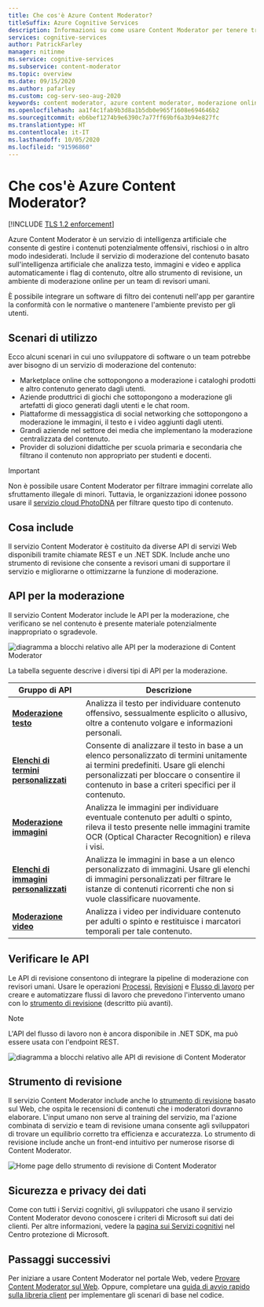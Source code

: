 ```yaml
---
title: Che cos'è Azure Content Moderator?
titleSuffix: Azure Cognitive Services
description: Informazioni su come usare Content Moderator per tenere traccia, contrassegnare, valutare e filtrare il materiale inappropriato nel contenuto generato dall'utente.
services: cognitive-services
author: PatrickFarley
manager: nitinme
ms.service: cognitive-services
ms.subservice: content-moderator
ms.topic: overview
ms.date: 09/15/2020
ms.author: pafarley
ms.custom: cog-serv-seo-aug-2020
keywords: content moderator, azure content moderator, moderazione online, software di filtro dei contenuti, servizio di moderazione del contenuto, moderazione del contenuto
ms.openlocfilehash: aa1f4c1fab9b3d8a1b5db0e965f1608e694646b2
ms.sourcegitcommit: eb6bef1274b9e6390c7a77ff69bf6a3b94e827fc
ms.translationtype: HT
ms.contentlocale: it-IT
ms.lasthandoff: 10/05/2020
ms.locfileid: "91596860"
---
```

# <a name="what-is-azure-content-moderator"></a>Che cos'è Azure Content Moderator?

[!INCLUDE [TLS 1.2 enforcement](../../../includes/cognitive-services-tls-announcement.md)]

Azure Content Moderator è un servizio di intelligenza artificiale che consente di gestire i contenuti potenzialmente offensivi, rischiosi o in altro modo indesiderati. Include il servizio di moderazione del contenuto basato sull'intelligenza artificiale che analizza testo, immagini e video e applica automaticamente i flag di contenuto, oltre allo strumento di revisione, un ambiente di moderazione online per un team di revisori umani.

È possibile integrare un software di filtro dei contenuti nell'app per garantire la conformità con le normative o mantenere l'ambiente previsto per gli utenti.

## <a name="where-its-used"></a>Scenari di utilizzo

Ecco alcuni scenari in cui uno sviluppatore di software o un team potrebbe aver bisogno di un servizio di moderazione del contenuto:

- Marketplace online che sottopongono a moderazione i cataloghi prodotti e altro contenuto generato dagli utenti.
- Aziende produttrici di giochi che sottopongono a moderazione gli artefatti di gioco generati dagli utenti e le chat room.
- Piattaforme di messaggistica di social networking che sottopongono a moderazione le immagini, il testo e i video aggiunti dagli utenti.
- Grandi aziende nel settore dei media che implementano la moderazione centralizzata del contenuto.
- Provider di soluzioni didattiche per scuola primaria e secondaria che filtrano il contenuto non appropriato per studenti e docenti.

> [!IMPORTANT]
> Non è possibile usare Content Moderator per filtrare immagini correlate allo sfruttamento illegale di minori. Tuttavia, le organizzazioni idonee possono usare il [servizio cloud PhotoDNA](https://www.microsoft.com/photodna "Servizio cloud Microsoft PhotoDNA") per filtrare questo tipo di contenuto.

## <a name="what-it-includes"></a>Cosa include

Il servizio Content Moderator è costituito da diverse API di servizi Web disponibili tramite chiamate REST e un .NET SDK. Include anche uno strumento di revisione che consente a revisori umani di supportare il servizio e migliorarne o ottimizzarne la funzione di moderazione.

## <a name="moderation-apis"></a>API per la moderazione

Il servizio Content Moderator include le API per la moderazione, che verificano se nel contenuto è presente materiale potenzialmente inappropriato o sgradevole.

![diagramma a blocchi relativo alle API per la moderazione di Content Moderator](images/content-moderator-mod-api.png)

La tabella seguente descrive i diversi tipi di API per la moderazione.

| Gruppo di API | Descrizione |
| ------ | ----------- |
|[**Moderazione testo**](text-moderation-api.md)| Analizza il testo per individuare contenuto offensivo, sessualmente esplicito o allusivo, oltre a contenuto volgare e informazioni personali.|
|[**Elenchi di termini personalizzati**](try-terms-list-api.md)| Consente di analizzare il testo in base a un elenco personalizzato di termini unitamente ai termini predefiniti. Usare gli elenchi personalizzati per bloccare o consentire il contenuto in base a criteri specifici per il contenuto.|  
|[**Moderazione immagini**](image-moderation-api.md)| Analizza le immagini per individuare eventuale contenuto per adulti o spinto, rileva il testo presente nelle immagini tramite OCR (Optical Character Recognition) e rileva i visi.|
|[**Elenchi di immagini personalizzati**](try-image-list-api.md)| Analizza le immagini in base a un elenco personalizzato di immagini. Usare gli elenchi di immagini personalizzati per filtrare le istanze di contenuti ricorrenti che non si vuole classificare nuovamente.|
|[**Moderazione video**](video-moderation-api.md)| Analizza i video per individuare contenuto per adulti o spinto e restituisce i marcatori temporali per tale contenuto.|

## <a name="review-apis"></a>Verificare le API

Le API di revisione consentono di integrare la pipeline di moderazione con revisori umani. Usare le operazioni [Processi](review-api.md#jobs), [Revisioni](review-api.md#reviews) e [Flusso di lavoro](review-api.md#workflows) per creare e automatizzare flussi di lavoro che prevedono l'intervento umano con lo [strumento di revisione](#review-tool) (descritto più avanti).

> [!NOTE]
> L'API del flusso di lavoro non è ancora disponibile in .NET SDK, ma può essere usata con l'endpoint REST.

![diagramma a blocchi relativo alle API di revisione di Content Moderator](images/content-moderator-rev-api.png)

## <a name="review-tool"></a>Strumento di revisione

Il servizio Content Moderator include anche lo [strumento di revisione](Review-Tool-User-Guide/human-in-the-loop.md) basato sul Web, che ospita le recensioni di contenuti che i moderatori dovranno elaborare. L'input umano non serve al training del servizio, ma l'azione combinata di servizio e team di revisione umana consente agli sviluppatori di trovare un equilibrio corretto tra efficienza e accuratezza. Lo strumento di revisione include anche un front-end intuitivo per numerose risorse di Content Moderator.

![Home page dello strumento di revisione di Content Moderator](images/homepage.PNG)

## <a name="data-privacy-and-security"></a>Sicurezza e privacy dei dati

Come con tutti i Servizi cognitivi, gli sviluppatori che usano il servizio Content Moderator devono conoscere i criteri di Microsoft sui dati dei clienti. Per altre informazioni, vedere la [pagina sui Servizi cognitivi](https://www.microsoft.com/trustcenter/cloudservices/cognitiveservices) nel Centro protezione di Microsoft.

## <a name="next-steps"></a>Passaggi successivi

Per iniziare a usare Content Moderator nel portale Web, vedere [Provare Content Moderator sul Web](quick-start.md). Oppure, completare una [guida di avvio rapido sulla libreria client](client-libraries.md) per implementare gli scenari di base nel codice.